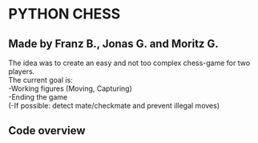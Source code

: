 # PYTHON CHESS

## Made by Franz B., Jonas G. and Moritz G.

The idea was to create an easy and not too complex chess-game for two players.  
The current goal is:  
  -Working figures (Moving, Capturing)   
  -Ending the game  
  (-If possible: detect mate/checkmate and prevent illegal moves) 
  

## Code overview  

